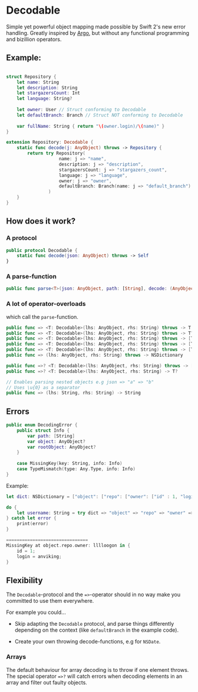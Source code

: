 # Decodable
Simple yet powerful object mapping made possible by Swift 2's new error handling. Greatly inspired by [Argo](http://github.com/thoughtbot/Argo), but without any functional programming and bizillion operators.

## Example:

```swift

struct Repository {
    let name: String
    let description: String
    let stargazersCount: Int
    let language: String?
    
    let owner: User // Struct conforming to Decodable
    let defaultBranch: Branch // Struct NOT conforming to Decodable
    
    var fullName: String { return "\(owner.login)/\(name)" }
}

extension Repository: Decodable {
    static func decode(j: AnyObject) throws -> Repository {
        return try Repository(
                    name: j => "name", 
                    description: j => "description", 
                    stargazersCount: j => "stargazers_count", 
                    language: j => "language", 
                    owner: j => "owner", 
                    defaultBranch: Branch(name: j => "default_branch")
                )
    }
}
```

## How does it work?

### A protocol
```swift
public protocol Decodable {
    static func decode(json: AnyObject) throws -> Self
}
```
### A parse-function
```swift
public func parse<T>(json: AnyObject, path: [String], decode: (AnyObject throws -> T)) throws -> T
```

### A lot of operator-overloads
which call the `parse`-function.
```swift
public func => <T: Decodable>(lhs: AnyObject, rhs: String) throws -> T
public func => <T: Decodable>(lhs: AnyObject, rhs: String) throws -> T?
public func => <T: Decodable>(lhs: AnyObject, rhs: String) throws -> [T]
public func => <T: Decodable>(lhs: AnyObject, rhs: String) throws -> [T]?
public func => <T: Decodable>(lhs: AnyObject, rhs: String) throws -> [T?]
public func => (lhs: AnyObject, rhs: String) throws -> NSDictionary

public func =>? <T: Decodable>(lhs: AnyObject, rhs: String) throws -> [T]
public func =>? <T: Decodable>(lhs: AnyObject, rhs: String) -> T?

// Enables parsing nested objects e.g json => "a" => "b"
// Uses \u{0} as a separator
public func => (lhs: String, rhs: String) -> String 
```

## Errors
```swift
public enum DecodingError {
    public struct Info {
        var path: [String]
        var object: AnyObject?
        var rootObject: AnyObject?
    }
    
    case MissingKey(key: String, info: Info)
    case TypeMismatch(type: Any.Type, info: Info)
}
```

Example:

```swift
let dict: NSDictionary = ["object": ["repo": ["owner": ["id" : 1, "login": "anviking"]]]]

do {
    let username: String = try dict => "object" => "repo" => "owner" => "lllloogon"
} catch let error {
    print(error)
}

===============================
MissingKey at object.repo.owner: lllloogon in {
    id = 1;
    login = anviking;
}
```

## Flexibility
The `Decodable`-protocol and the `=>`-operator should in no way make you committed to use them everywhere.

For example you could...

- Skip adapting the `Decodable` protocol, and parse things differently depending on the context (like `defaultBranch` in the example code).

- Create your own throwing decode-functions, e.g for `NSDate`.

### Arrays
The default behaviour for array decoding is to throw if one element throws. The special operator `=>?` will catch errors when decoding elements in an array and filter out faulty objects.
